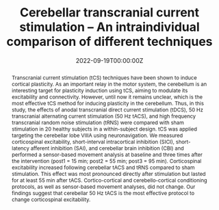 ---
title: "Cerebellar transcranial current stimulation – An intraindividual comparison of different techniques"
authors:
- Rebecca Herzog
- Till M Berger
- Martje G Pauly
- admin
- Elmar Rueckert
- Alexander Münchau
- Tobias Bäumer
- Anne Weissbach

#author_notes:
#- "Equal contribution"
#- "Equal contribution"
date: "2022-09-19T00:00:00Z"
doi: "https://doi.org/10.3389/fnins.2022.987472"

# Schedule page publish date (NOT publication's date).
publishDate: "2022-09-15T00:00:00Z"

# Publication type.
# Legend: 0 = Uncategorized; 1 = Conference paper; 2 = Journal article;
# 3 = Preprint / Working Paper; 4 = Report; 5 = Book; 6 = Book section;
# 7 = Thesis; 8 = Patent
publication_types: ["2"]

# Publication name and optional abbreviated publication name.
publication: "*Frontiers in Neuroscience, 16* - 2022"
publication_short: "Front. Neurosci"

abstract: Transcranial current stimulation (tCS) techniques have been shown to induce cortical plasticity. As an important relay in the motor system, the cerebellum is an interesting target for plasticity induction using tCS, aiming to modulate its excitability and connectivity. However, until now it remains unclear, which is the most effective tCS method for inducing plasticity in the cerebellum. Thus, in this study, the effects of anodal transcranial direct current stimulation (tDCS), 50 Hz transcranial alternating current stimulation (50 Hz tACS), and high frequency transcranial random noise stimulation (tRNS) were compared with sham stimulation in 20 healthy subjects in a within-subject design. tCS was applied targeting the cerebellar lobe VIIIA using neuronavigation. We measured corticospinal excitability, short-interval intracortical inhibition (SICI), short-latency afferent inhibition (SAI), and cerebellar brain inhibition (CBI) and performed a sensor-based movement analysis at baseline and three times after the intervention (post1 = 15 min; post2 = 55 min; post3 = 95 min). Corticospinal excitability increased following cerebellar tACS and tRNS compared to sham stimulation. This effect was most pronounced directly after stimulation but lasted for at least 55 min after tACS. Cortico-cortical and cerebello-cortical conditioning protocols, as well as sensor-based movement analyses, did not change. Our findings suggest that cerebellar 50 Hz tACS is the most effective protocol to change corticospinal excitability.
# Summary. An optional shortened abstract.
summary: Transcranial current stimulation (tCS) techniques have been shown to induce cortical plasticity. As an important relay in the motor system, the cerebellum is an interesting target for plasticity induction using tCS ...

tags:
- Probabilistic Machine Learning

featured: true

# links:
# - name: ""
#   url: ""
url_pdf: https://www.frontiersin.org/articles/10.3389/fnins.2022.987472/full?&utm_source=Email_to_authors_&utm_medium=Email&utm_content=T1_11.5e1_author&utm_campaign=Email_publication&field=&journalName=Frontiers_in_Neuroscience&id=987472
#url_code: 'https://github.com/ai-lab-science/Deep-Reinforcement-Learning-for-mapless-navigation-in-intralogistics'
#url_dataset: ''
#url_poster: ''
#url_project: ''
#url_slides: ''
#url_source: ''
#url_video: 'https://www.youtube.com/watch?v=HxvhiLem2XU'

# Featured image
# To use, add an image named `featured.jpg/png` to your page's folder. 
image:
  #caption: 'Image credit: [**Unsplash**](https://unsplash.com/photos/jdD8gXaTZsc)'
  focal_point: ""
  preview_only: false

# Associated Projects (optional).
#   Associate this publication with one or more of your projects.
#   Simply enter your project's folder or file name without extension.
#   E.g. `internal-project` references `content/project/internal-project/index.md`.
#   Otherwise, set `projects: []`.
projects: []

# Slides (optional).
#   Associate this publication with Markdown slides.
#   Simply enter your slide deck's filename without extension.
#   E.g. `slides: "example"` references `content/slides/example/index.md`.
#   Otherwise, set `slides: ""`.
#slides: example


#{{% callout note %}}
#Click the *Cite* button above to demo the feature to enable visitors to import publication metadata into their reference management software.
#{{% /callout %}}
#
#{{% callout note %}}
#Create your slides in Markdown - click the *Slides* button to check out the example.
#{{% /callout %}}
#
#Supplementary notes can be added here, including [code, math, and images](https://wowchemy.com/docs/writing-markdown-latex/).
---